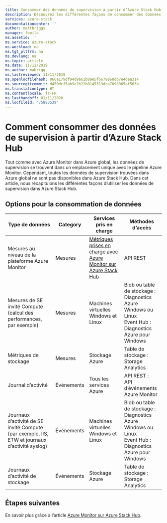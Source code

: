 ```yaml
---
title: Consommer des données de supervision à partir d’Azure Stack Hub | Microsoft Docs
description: Découvrez les différentes façons de consommer des données de supervision à partir d’Azure Stack Hub.
services: azure-stack
documentationcenter: ''
author: mattbriggs
manager: femila
ms.assetid: ''
ms.service: azure-stack
ms.workload: na
ms.tgt_pltfrm: na
ms.devlang: na
ms.topic: article
ms.date: 11/11/2019
ms.author: mabrigg
ms.lastreviewed: 11/11/2019
ms.openlocfilehash: 066a179df94d9a61b89e5f6679968db7e4dea314
ms.sourcegitcommit: d450dcf5ab9e2b22b8145319dca7098065af563b
ms.translationtype: HT
ms.contentlocale: fr-FR
ms.lasthandoff: 01/11/2020
ms.locfileid: "75883539"
---
```

# <a name="how-to-consume-monitoring-data-from-azure-stack-hub"></a>Comment consommer des données de supervision à partir d’Azure Stack Hub

Tout comme avec Azure Monitor dans Azure global, les données de supervision se trouvent dans un emplacement unique avec le pipeline Azure Monitor. Cependant, toutes les données de supervision trouvées dans Azure global ne sont pas disponibles dans Azure Stack Hub. Dans cet article, nous récapitulons les différentes façons d’utiliser les données de supervision dans Azure Stack Hub.
 
## <a name="options-for-data-consumption"></a>Options pour la consommation de données

| Type de données | Category | Services pris en charge | Méthodes d’accès |
|-------------------------------------------------------------|----------|------------------------------------------------------------------------|----------------------------------------------------------------------------------------------------|
| Mesures au niveau de la plateforme Azure Monitor | Mesures | [Métriques prises en charge avec Azure Monitor sur Azure Stack Hub](azure-stack-metrics-supported.md) | API REST |
| Mesures de SE invité Compute (calcul des performances, par exemple) | Mesures | Machines virtuelles Windows et Linux | Blob ou table de stockage :<br>Diagnostics Azure Windows ou Linux <br>Event Hub :<br>Diagnostics Azure pour Windows |
| Métriques de stockage | Mesures | Stockage Azure | Table de stockage :<br>Storage Analytics |
| Journal d’activité | Événements | Tous les services Azure | API REST :<br>API d’événements Azure Monitor |
| Journaux d’activité de SE invité Compute (par exemple, IIS, ETW et journaux d’activité syslog) | Événements | Machines virtuelles Windows et Linux | Blob ou table de stockage :<br>Diagnostics Azure Windows ou Linux <br>Event Hub :<br>Diagnostics Azure pour Windows |
| Journaux d’activité de stockage | Événements | Stockage Azure | Table de stockage :<br>Storage Analytics |

## <a name="next-steps"></a>Étapes suivantes

En savoir plus grâce à l’article [Azure Monitor sur Azure Stack Hub](azure-stack-metrics-azure-data.md).
